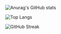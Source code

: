 ![Anurag's GitHub stats](https://github-readme-stats.vercel.app/api?username=shinykiwi&theme=great-gatsby&show_icons=true)

![Top Langs](https://github-readme-stats.vercel.app/api/top-langs/?username=shinykiwi&layout=compact&theme=great-gatsby)

![GitHub Streak](https://github-readme-streak-stats.herokuapp.com/?user=shinykiwi&theme=great-gatsby)
